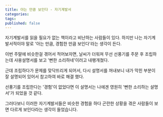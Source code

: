 ```yaml
---
title: 아는 만큼 보인다 - 자기계발서
categories: 
tags: 
published: false
---
```


자기계발서를 읽을 필요가 없는 책이라고 비난하는 사람들이 있다.
하지만 나는 자기계발서적이야 말로 '아는 만큼, 경험한 만큼 보인다'라는 생각이 든다.

이번 주말에 비슷한걸 겪어서 적어보자면, 날씨가 더워져 무선 선풍기를 주문 후 조립하는데 사용설명서를 보고 '뻔한 소리하네'이러고 내팽개쳤다.

근데 조립하다가 문제를 맞닥뜨리게 되어서, 다시 설명서를 꺼내보니 내가 막힌 부분이 잘 설명되어 있어서 참고하여 바로 해결 했다.

선풍기를 조립한다는 '경험'이 없었다면 이 설명서는 나에겐 영원히 '뻔한 소리하는 설명서'가 되었을 것 같다.

그러다보니 이러한 자기계발서들은 비슷한 경험을 하다 곤란한 상황을 겪은 사람들이 보면 다르게 보인다라는 생각이 들었습니다.